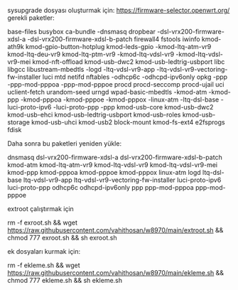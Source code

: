 sysupgrade dosyası oluşturmak için: 
https://firmware-selector.openwrt.org/
gerekli paketler:

base-files busybox ca-bundle -dnsmasq dropbear -dsl-vrx200-firmware-xdsl-a -dsl-vrx200-firmware-xdsl-b-patch firewall4 fstools iwinfo kmod-ath9k kmod-gpio-button-hotplug kmod-leds-gpio -kmod-ltq-atm-vr9 kmod-ltq-deu-vr9 kmod-ltq-ptm-vr9 -kmod-ltq-vdsl-vr9 -kmod-ltq-vdsl-vr9-mei kmod-nft-offload kmod-usb-dwc2 kmod-usb-ledtrig-usbport libc libgcc libustream-mbedtls -logd -ltq-vdsl-vr9-app -ltq-vdsl-vr9-vectoring-fw-installer luci mtd netifd nftables -odhcp6c -odhcpd-ipv6only opkg -ppp -ppp-mod-pppoa -ppp-mod-pppoe procd procd-seccomp procd-ujail uci uclient-fetch urandom-seed urngd wpad-basic-mbedtls -kmod-atm -kmod-ppp -kmod-pppoa -kmod-pppoe -kmod-pppox -linux-atm -ltq-dsl-base -luci-proto-ipv6 -luci-proto-ppp -ppp kmod-usb-core kmod-usb-dwc2 kmod-usb-ehci kmod-usb-ledtrig-usbport kmod-usb-roles kmod-usb-storage  kmod-usb-uhci kmod-usb2  block-mount kmod-fs-ext4 e2fsprogs fdisk

Daha sonra bu paketleri yeniden yükle:

dnsmasq dsl-vrx200-firmware-xdsl-a dsl-vrx200-firmware-xdsl-b-patch kmod-atm kmod-ltq-atm-vr9 kmod-ltq-vdsl-vr9 kmod-ltq-vdsl-vr9-mei kmod-ppp kmod-pppoa kmod-pppoe kmod-pppox linux-atm logd ltq-dsl-base ltq-vdsl-vr9-app ltq-vdsl-vr9-vectoring-fw-installer luci-proto-ipv6 luci-proto-ppp odhcp6c odhcpd-ipv6only ppp ppp-mod-pppoa ppp-mod-pppoe


extroot çalıştırmak için

rm -f exroot.sh && wget https://raw.githubusercontent.com/vahithosan/w8970/main/extroot.sh && chmod 777 exroot.sh && sh exroot.sh

ek dosyaları kurmak için:

rm -f ekleme.sh && wget https://raw.githubusercontent.com/vahithosan/w8970/main/ekleme.sh && chmod 777 ekleme.sh && sh ekleme.sh


